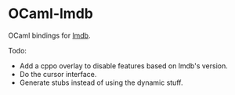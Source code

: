 # OCaml-lmdb

OCaml bindings for [lmdb](http://symas.com/mdb/#overview).

Todo:
- Add a cppo overlay to disable features based on lmdb's version.
- Do the cursor interface.
- Generate stubs instead of using the dynamic stuff.

